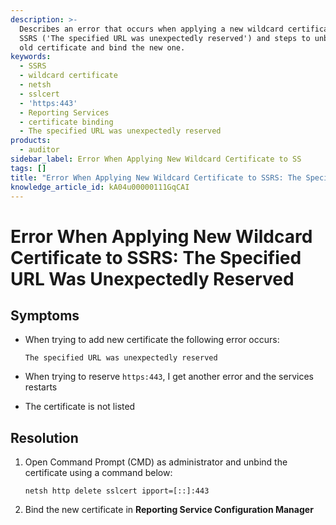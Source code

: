 ```yaml
---
description: >-
  Describes an error that occurs when applying a new wildcard certificate to
  SSRS ('The specified URL was unexpectedly reserved') and steps to unbind the
  old certificate and bind the new one.
keywords:
  - SSRS
  - wildcard certificate
  - netsh
  - sslcert
  - 'https:443'
  - Reporting Services
  - certificate binding
  - The specified URL was unexpectedly reserved
products:
  - auditor
sidebar_label: Error When Applying New Wildcard Certificate to SS
tags: []
title: "Error When Applying New Wildcard Certificate to SSRS: The Specified URL Was Unexpectedly Reserved"
knowledge_article_id: kA04u00000111GqCAI
---
```


# Error When Applying New Wildcard Certificate to SSRS: The Specified URL Was Unexpectedly Reserved

## Symptoms

- When trying to add new certificate the following error occurs:

  ```
  The specified URL was unexpectedly reserved
  ```

- When trying to reserve `https:443`, I get another error and the services restarts

- The certificate is not listed

## Resolution

1. Open Command Prompt (CMD) as administrator and unbind the certificate using a command below:

   ```batch
   netsh http delete sslcert ipport=[::]:443
   ```

2. Bind the new certificate in **Reporting Service Configuration Manager**
